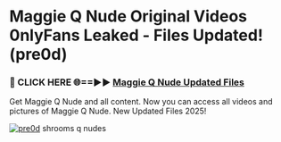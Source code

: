 # Maggie Q Nude Original Videos 0nlyFans Leaked - Files Updated! (pre0d)

<h3>🔴 CLICK HERE 🌐==►► <a href="https://tinyurl.com/yrmya6cz" rel="nofollow">Maggie Q Nude Updated Files</a></h3>

Get Maggie Q Nude and all content. Now you can access all videos and pictures of Maggie Q Nude. New Updated Files 2025!

[![pre0d](https://i.imgur.com/FMdXYCs.gif)](https://tinyurl.com/yrmya6cz)
shrooms q nudes
